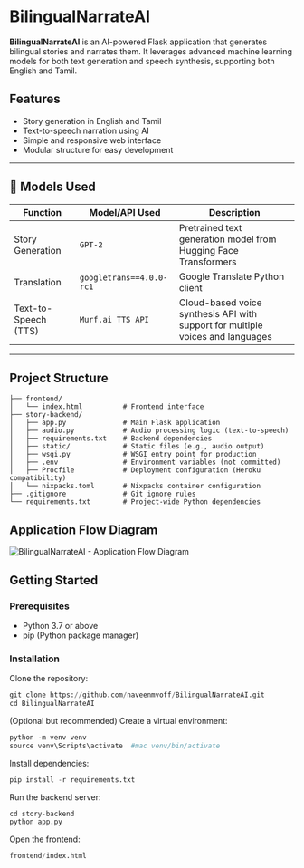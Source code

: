 # BilingualNarrateAI

**BilingualNarrateAI** is an AI-powered Flask application that generates bilingual stories and narrates them. It leverages advanced machine learning models for both text generation and speech synthesis, supporting both English and Tamil.

## Features

- Story generation in English and Tamil
- Text-to-speech narration using AI
- Simple and responsive web interface
- Modular structure for easy development

---

## 🧠 Models Used

| Function              | Model/API Used             | Description |
|-----------------------|----------------------------|-------------|
| Story Generation      | `GPT-2`                    | Pretrained text generation model from Hugging Face Transformers |
| Translation           | `googletrans==4.0.0-rc1`   | Google Translate Python client |
| Text-to-Speech (TTS)  | `Murf.ai TTS API`          | Cloud-based voice synthesis API with support for multiple voices and languages |

---

## Project Structure

```text
├── frontend/
│   └── index.html          # Frontend interface
├── story-backend/
│   ├── app.py              # Main Flask application
│   ├── audio.py            # Audio processing logic (text-to-speech)
│   ├── requirements.txt    # Backend dependencies
│   ├── static/             # Static files (e.g., audio output)
│   ├── wsgi.py             # WSGI entry point for production
│   ├── .env                # Environment variables (not committed)
│   ├── Procfile            # Deployment configuration (Heroku compatibility)
│   └── nixpacks.toml       # Nixpacks container configuration
├── .gitignore              # Git ignore rules
└── requirements.txt        # Project-wide Python dependencies
```

## Application Flow Diagram 
![BilingualNarrateAI - Application Flow Diagram](https://github.com/user-attachments/assets/0331005e-871e-4643-8054-f3e40226c5ef)

## Getting Started

### Prerequisites

- Python 3.7 or above
- pip (Python package manager)

### Installation

Clone the repository:
```python
git clone https://github.com/naveenmvoff/BilingualNarrateAI.git
cd BilingualNarrateAI
```

(Optional but recommended) Create a virtual environment:
``` python
python -m venv venv
source venv\Scripts\activate  #mac venv/bin/activate  
```

Install dependencies:
```python
pip install -r requirements.txt
```

Run the backend server:
```python
cd story-backend
python app.py
```

Open the frontend:
```python
frontend/index.html
```
